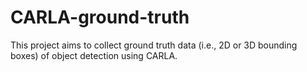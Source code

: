 # CARLA-ground-truth


This project aims to collect ground truth data (i.e., 2D or 3D bounding boxes) of object detection using CARLA. 
